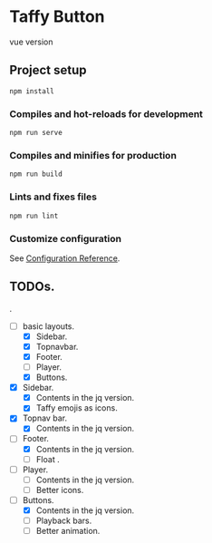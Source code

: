 # Taffy Button
vue version
## Project setup
```
npm install
```

### Compiles and hot-reloads for development
```
npm run serve
```

### Compiles and minifies for production
```
npm run build
```

### Lints and fixes files
```
npm run lint
```

### Customize configuration
See [Configuration Reference](https://cli.vuejs.org/config/).

## TODOs.
.
- [ ] basic layouts.
  - [x] Sidebar.
  - [x] Topnavbar.
  - [x] Footer.
  - [ ] Player.
  - [x] Buttons.
- [x] Sidebar.
  - [x] Contents in the jq version.
  - [x] Taffy emojis as icons.
- [x] Topnav bar.
  - [x] Contents in the jq version.
- [ ] Footer.
  - [x] Contents in the jq version.
  - [ ] Float .
- [ ] Player.
  - [ ] Contents in the jq version.
  - [ ] Better icons.
- [ ] Buttons.
  - [x] Contents in the jq version.
  - [ ] Playback bars.
  - [ ] Better animation.